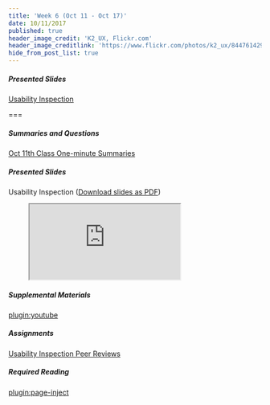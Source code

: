```yaml
---
title: 'Week 6 (Oct 11 - Oct 17)'
date: 10/11/2017
published: true
header_image_credit: 'K2_UX, Flickr.com'
header_image_creditlink: 'https://www.flickr.com/photos/k2_ux/8447614292/'
hide_from_post_list: true
---
```


##### Presented Slides
[Usability Inspection](https://swipe.to/9967fp)

===

##### Summaries and Questions  
[Oct 11th Class One-minute Summaries](https://canvas.sfu.ca/courses/36662/assignments/267533)

##### Presented Slides  
Usability Inspection ([Download slides as PDF](#))
<div class="embed-responsive embed-responsive-16by9"><figure><iframe src="https://www.swipe.to/embed/9967fp" allowfullscreen></iframe></figure></div>

##### Supplemental Materials  
[plugin:youtube](https://www.youtube.com/watch?v=QckIzHC99Xc)

##### Assignments
[Usability Inspection Peer Reviews](https://canvas.sfu.ca/courses/36662/)

##### Required Reading  
[plugin:page-inject](/all-readings/unit-06)
